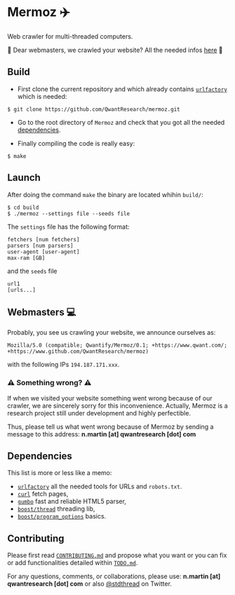 # Mermoz :airplane:
Web crawler for multi-threaded computers.

:loudspeaker: Dear webmasters, we crawled your website? All the needed infos
[here](#webmasters-computer) :loudspeaker:

## Build
- First clone the current repository and which already contains
[`urlfactory`](https://www.github.com/QwantResearch/urlfactory) which is needed:
```
$ git clone https://github.com/QwantResearch/mermoz.git
```

- Go to the root directory of `Mermoz` and check that you got all the needed
[dependencies](#dependencies).

- Finally compiling the code is really easy:
```
$ make
```

## Launch
After doing the command `make` the binary are located whihin `build/`:
```
$ cd build
$ ./mermoz --settings file --seeds file
```

The `settings` file has the following format:
```
fetchers [num fetchers]
parsers [num parsers]
user-agent [user-agent]
max-ram [GB]
```
and the `seeds` file
```
url1
[urls...]
```

## Webmasters :computer:
Probably, you see us crawling your website, we announce ourselves as:
```
Mozilla/5.0 (compatible; Qwantify/Mermoz/0.1; +https://www.qwant.com/; +https://www.github.com/QwantResearch/mermoz)
```
with the following IPs `194.187.171.xxx`.

### :warning: Something wrong? :warning:
If when we visited your website something went wrong because of our crawler, we are sincerely sorry for
this inconvenience.
Actually, Mermoz is a research project still under development and highly perfectible. 

Thus, please tell us what went wrong because of Mermoz by sending a message to this address:
**n.martin [at] qwantresearch [dot] com**

## Dependencies
This list is more or less like a memo:
- [`urlfactory`](https://www.github.com/QwantResearch/urlfactory) all the needed tools for
  URLs and `robots.txt`.
- [`curl`](https://github.com/curl/curl) fetch pages,
- [`gumbo`](https://github.com/google/gumbo-parser) fast and reliable HTML5 parser,
- [`boost/thread`](https://www.boost.org/doc/libs/1_64_0/doc/html/thread.html) threading lib,
- [`boost/program_options`](https://www.boost.org/doc/libs/1_67_0/doc/html/program_options.html) basics.

## Contributing
Please first read [`CONTRIBUTING.md`](CONTRIBUTING.md) and propose what you want or you can fix or add functionalities detailed
within [`TODO.md`](TODO.md).

For any questions, comments, or collaborations, please use: **n.martin [at] qwantresearch [dot] com** or also [@stdthread](https://www.twitter.com/stdthread) on Twitter.
